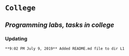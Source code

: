# `College`

***Programming labs, tasks in college***
---
### Updating
    **9:02 PM July 9, 2019** Added README.md file to dir L1
